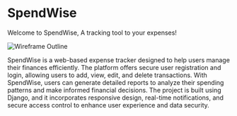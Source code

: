 # SpendWise

Welcome to SpendWise, A tracking tool to your expenses!

![Wireframe Outline](![Image](https://github.com/user-attachments/assets/c4708a78-3e9a-4586-b8a9-ef45d86a42e7))

SpendWise is a web-based expense tracker designed to help users manage their finances efficiently. The platform offers secure user registration and login, allowing users to add, view, edit, and delete transactions. With SpendWise, users can generate detailed reports to analyze their spending patterns and make informed financial decisions. The project is built using Django, and it incorporates responsive design, real-time notifications, and secure access control to enhance user experience and data security.